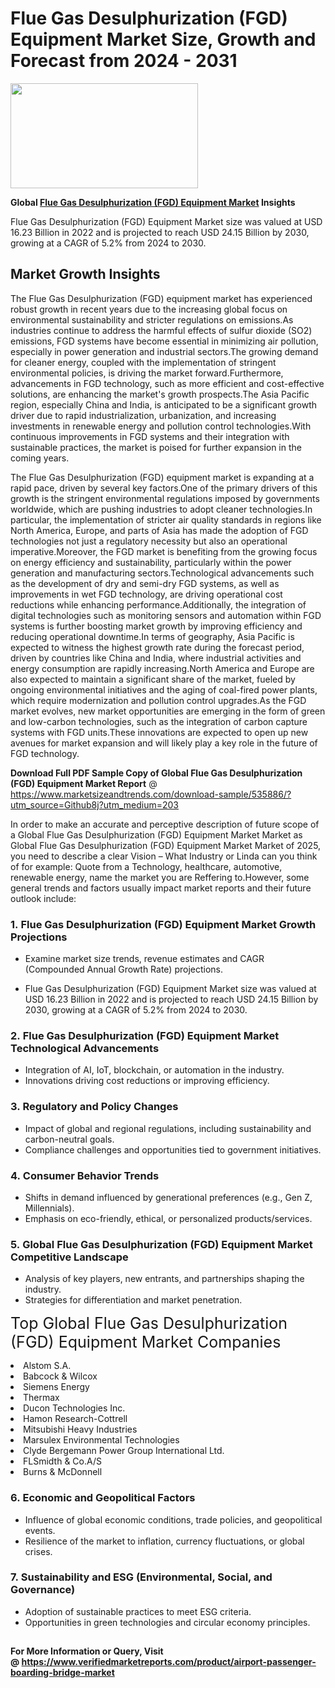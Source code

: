 <H1>Flue Gas Desulphurization (FGD) Equipment Market Size, Growth and Forecast from 2024 - 2031</H1><img class="aligncenter size-medium wp-image-584254" src="https://thirdeyenews.in/wp-content/uploads/2024/09/Global-Market-Research-300x168.jpeg" alt="" width="300" height="168" /><p><strong>Global&nbsp;<a href="https://www.marketsizeandtrends.com/download-sample/535886/?utm_source=Github8j?utm_medium=203">Flue Gas Desulphurization (FGD) Equipment Market</a> Insights</strong></p><p>Flue Gas Desulphurization (FGD) Equipment Market size was valued at USD 16.23 Billion in 2022 and is projected to reach USD 24.15 Billion by 2030, growing at a CAGR of 5.2% from 2024 to 2030.</p><p><h2>Market Growth Insights</h2> <p>The Flue Gas Desulphurization (FGD) equipment market has experienced robust growth in recent years due to the increasing global focus on environmental sustainability and stricter regulations on emissions.As industries continue to address the harmful effects of sulfur dioxide (SO2) emissions, FGD systems have become essential in minimizing air pollution, especially in power generation and industrial sectors.The growing demand for cleaner energy, coupled with the implementation of stringent environmental policies, is driving the market forward.Furthermore, advancements in FGD technology, such as more efficient and cost-effective solutions, are enhancing the market's growth prospects.The Asia Pacific region, especially China and India, is anticipated to be a significant growth driver due to rapid industrialization, urbanization, and increasing investments in renewable energy and pollution control technologies.With continuous improvements in FGD systems and their integration with sustainable practices, the market is poised for further expansion in the coming years.</p> <p>The Flue Gas Desulphurization (FGD) equipment market is expanding at a rapid pace, driven by several key factors.One of the primary drivers of this growth is the stringent environmental regulations imposed by governments worldwide, which are pushing industries to adopt cleaner technologies.In particular, the implementation of stricter air quality standards in regions like North America, Europe, and parts of Asia has made the adoption of FGD technologies not just a regulatory necessity but also an operational imperative.Moreover, the FGD market is benefiting from the growing focus on energy efficiency and sustainability, particularly within the power generation and manufacturing sectors.Technological advancements such as the development of dry and semi-dry FGD systems, as well as improvements in wet FGD technology, are driving operational cost reductions while enhancing performance.Additionally, the integration of digital technologies such as monitoring sensors and automation within FGD systems is further boosting market growth by improving efficiency and reducing operational downtime.In terms of geography, Asia Pacific is expected to witness the highest growth rate during the forecast period, driven by countries like China and India, where industrial activities and energy consumption are rapidly increasing.North America and Europe are also expected to maintain a significant share of the market, fueled by ongoing environmental initiatives and the aging of coal-fired power plants, which require modernization and pollution control upgrades.As the FGD market evolves, new market opportunities are emerging in the form of green and low-carbon technologies, such as the integration of carbon capture systems with FGD units.These innovations are expected to open up new avenues for market expansion and will likely play a key role in the future of FGD technology.</p> <p><span class=""><strong>Download Full PDF Sample Copy of Global Flue Gas Desulphurization (FGD) Equipment Market Report</strong> @ <a href="https://www.marketsizeandtrends.com/download-sample/535886/?utm_source=Github8j?utm_medium=203" target="_blank">https://www.marketsizeandtrends.com/download-sample/535886/?utm_source=Github8j?utm_medium=203</a></span></p><p>In order to make an accurate and perceptive description of future scope of a Global&nbsp;Flue Gas Desulphurization (FGD) Equipment Market Market as Global&nbsp;Flue Gas Desulphurization (FGD) Equipment Market Market of 2025, you need to describe a clear Vision &ndash; What Industry or Linda can you think of for example: Quote from a Technology, healthcare, automotive, renewable energy, name the market you are Reffering to.However, some general trends and factors usually impact market reports and their future outlook include:</p><h3>1.&nbsp;<strong>Flue Gas Desulphurization (FGD) Equipment Market Growth Projections</strong></h3><ul><li>Examine market size trends, revenue estimates and CAGR (Compounded Annual Growth Rate) projections.</li><li><p>Flue Gas Desulphurization (FGD) Equipment Market size was valued at USD 16.23 Billion in 2022 and is projected to reach USD 24.15 Billion by 2030, growing at a CAGR of 5.2% from 2024 to 2030.</p></li></ul><h3>2.&nbsp;<strong>Flue Gas Desulphurization (FGD) Equipment Market Technological Advancements</strong></h3><ul><li>Integration of AI, IoT, blockchain, or automation in the industry.</li><li>Innovations driving cost reductions or improving efficiency.</li></ul><h3>3.&nbsp;<strong>Regulatory and Policy Changes</strong></h3><ul><li>Impact of global and regional regulations, including sustainability and carbon-neutral goals.</li><li>Compliance challenges and opportunities tied to government initiatives.</li></ul><h3>4.&nbsp;<strong>Consumer Behavior Trends</strong></h3><ul><li>Shifts in demand influenced by generational preferences (e.g., Gen Z, Millennials).</li><li>Emphasis on eco-friendly, ethical, or personalized products/services.</li></ul><h3>5.&nbsp;<strong>Global Flue Gas Desulphurization (FGD) Equipment Market Competitive Landscape</strong></h3><ul><li>Analysis of key players, new entrants, and partnerships shaping the industry.</li><li>Strategies for differentiation and market penetration.</li></ul><p data-pm-slice="1 1 []"><span style="color: inherit; font-family: inherit; font-size: 25px;">Top Global Flue Gas Desulphurization (FGD) Equipment Market Companies</span></p><div class="" data-test-id=""><p><li>Alstom S.A.</li><li> Babcock & Wilcox</li><li> Siemens Energy</li><li> Thermax</li><li> Ducon Technologies Inc.</li><li> Hamon Research-Cottrell</li><li> Mitsubishi Heavy Industries</li><li> Marsulex Environmental Technologies</li><li> Clyde Bergemann Power Group International Ltd.</li><li> FLSmidth & Co.A/S</li><li> Burns & McDonnell</li></p></div><h3>6.&nbsp;<strong>Economic and Geopolitical Factors</strong></h3><ul><li>Influence of global economic conditions, trade policies, and geopolitical events.</li><li>Resilience of the market to inflation, currency fluctuations, or global crises.</li></ul><h3>7.&nbsp;<strong>Sustainability and ESG (Environmental, Social, and Governance)</strong></h3><ul><li>Adoption of sustainable practices to meet ESG criteria.</li><li>Opportunities in green technologies and circular economy principles.</li></ul><h2><strong style="font-size: 14px;">For More Information or Query, Visit @&nbsp;</strong><a style="background-color: #ffffff; font-size: 14px;" href="https://www.marketsizeandtrends.com/report/flue-gas-desulphurization-fgd-equipment-market/" target="_blank">https://www.verifiedmarketreports.com/product/airport-passenger-boarding-bridge-market</a></h2>